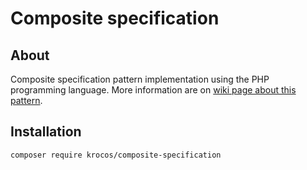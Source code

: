 # Composite specification

## About
Composite specification pattern implementation using the PHP programming language. More information are on [wiki page about this pattern](https://en.wikipedia.org/wiki/Specification_pattern).

## Installation
```bash
composer require krocos/composite-specification
```
